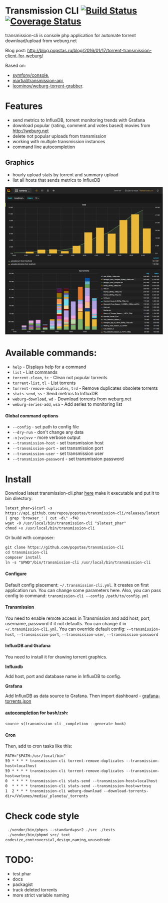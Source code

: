 # Transmission CLI [![Build Status](https://travis-ci.org/popstas/transmission-cli.svg?branch=master)](https://travis-ci.org/popstas/transmission-cli) [![Coverage Status](https://coveralls.io/repos/github/popstas/transmission-cli/badge.svg?branch=master)](https://coveralls.io/github/popstas/transmission-cli?branch=master)

transmission-cli is console php application for automate torrent download/upload from weburg.net

Blog post: http://blog.popstas.ru/blog/2016/01/17/torrent-transmission-client-for-weburg/

Based on:

- [symfony/console](http://symfony.com/doc/current/components/console/index.html),
- [martial/transmission-api](https://github.com/MartialGeek/transmission-api),
- [leominov/weburg-torrent-grabber](https://github.com/leominov/weburg-torrent-grabber).

# Features
- send metrics to InfluxDB, torrent monitoring trends with Grafana
- download popular (rating, comment and votes based) movies from http://weburg.net
- delete not popular uploads from transmission
- working with multiple transmission instances
- command line autocompletion

## Graphics

- hourly upload stats by torrent and summary upload
- list all hosts that sends metrics to InfluxDB

![Screenshot](doc/img/grafana.png?raw=true)


# Available commands:
- `help`                             - Displays help for a command
- `list`                             - List commands
- `torrent-clean`, `tc`              - Clean not popular torrents
- `torrent-list`, `tl`               - List torrents
- `torrent-remove-duplicates`, `trd` - Remove duplicates obsolete torrents
- `stats-send`, `ss`                 - Send metrics to InfluxDB
- `weburg-download`, `wd`            - Download torrents from weburg.net
- `weburg-series-add`, `wsa`         - Add series to monitoring list

#### Global command options
- `--config` - set path to config file
- `--dry-run` - don't change any data
- `-v|vv|vvv` - more verbose output
- `--transmission-host` - set transmission host
- `--transmission-port` - set transmission port
- `--transmission-user` - set transmission user
- `--transmission-password` - set transmission password


# Install
Download latest transmission-cli.phar [here](https://github.com/popstas/transmission-cli/releases/latest)
make it executable and put it to bin directory:
```
latest_phar=$(curl -s https://api.github.com/repos/popstas/transmission-cli/releases/latest | grep 'browser_' | cut -d\" -f4)
wget -O /usr/local/bin/transmission-cli "$latest_phar"
chmod +x /usr/local/bin/transmission-cli
```

Or build with composer:
```
git clone https://github.com/popstas/transmission-cli
cd transmission-cli
composer install
ln -s "$PWD"/bin/transmission-cli /usr/local/bin/transmission-cli
```

#### Configure
Default config placement: `~/.transmission-cli.yml`. It creates on first application run.
You can change some parameters here.
Also, you can pass config to command: `transmission-cli --config /path/to/config.yml`


#### Transmission
You need to enable remote access in Transmission
and add host, port, username, password if it not defaults.
You can change it in `~/.transmission-cli.yml`.
You can override default config: `--transmission-host`, `--transmission-port`, `--transmission-user`, `--transmission-password`

#### InfluxDB and Grafana
You need to install it for drawing torrent graphics.

**Influxdb**

Add host, port and database name in InfluxDB to config.

**Grafana**

Add InfluxDB as data source to Grafana.
Then import dashboard - [grafana-torrents.json](doc/grafana-torrents.json)

#### [autocompletion](https://github.com/stecman/symfony-console-completion) for bash/zsh:
```
source <(transmission-cli _completion --generate-hook)
```


#### Cron
Then, add to cron tasks like this:
```
PATH="$PATH:/usr/local/bin"
59 * * * * transmission-cli torrent-remove-duplicates --transmission-host=localhost
59 * * * * transmission-cli torrent-remove-duplicates --transmission-host=wrtnsq
0  * * * * transmission-cli stats-send --transmission-host=localhost
0  * * * * transmission-cli stats-send --transmission-host=wrtnsq
1  2 * * * transmission-cli weburg-download --download-torrents-dir=/Volumes/media/_planeta/_torrents
```


# Check code style
```
 ./vendor/bin/phpcs --standard=psr2 ./src ./tests
 ./vendor/bin/phpmd src/ text codesize,controversial,design,naming,unusedcode
```

# TODO:
- test phar
- docs
- packagist
- track deleted torrents
- more strict variable naming

